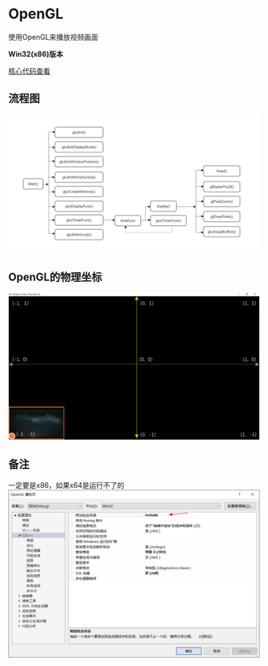 # OpenGL
使用OpenGL来播放视频画面

**Win32(x86)版本**

[核心代码查看](https://github.com/negier/Practise/blob/master/OpenGL/OpenGL.cpp)

## 流程图
![](https://github.com/negier/Practise/blob/master/OpenGL/OpenGL.png)
## OpenGL的物理坐标
![](https://github.com/negier/Practise/blob/master/OpenGL/Image%202.png)
## 备注
一定要是x86，如果x64是运行不了的
![](https://github.com/negier/Practise/blob/master/OpenGL/win32.png)



